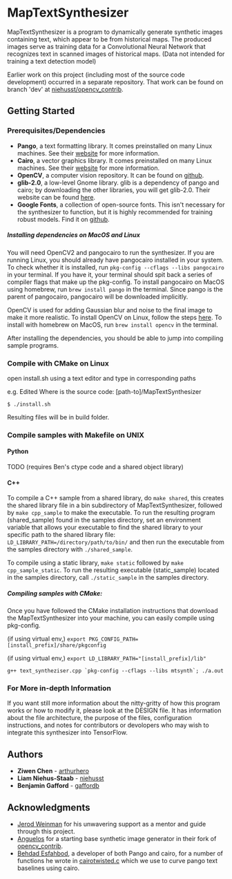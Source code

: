 # MapTextSynthesizer

MapTextSynthesizer is a program to dynamically generate synthetic images containing text, which appear to be from historical maps. The produced images serve as training data for a Convolutional Neural Network that recognizes text in scanned images of historical maps. (Data not intended for training a text detection model)

Earlier work on this project (including most of the source code development) occurred in a separate repository. That work can be found on branch 'dev' at [niehusst/opencv_contrib](https://github.com/niehusst/opencv_contrib/tree/dev).

## Getting Started

### Prerequisites/Dependencies

* **Pango**, a text formatting library. It comes preinstalled on many Linux machines. See their [website](https://www.pango.org/) for more information.
* **Cairo**, a vector graphics library. It comes preinstalled on many Linux machines. See their [website](https://cairographics.org/) for more information.
* **OpenCV**, a computer vision repository. It can be found on [github](https://github.com/opencv).
* **glib-2.0**, a low-level Gnome library. glib is a dependency of pango and cairo; by downloading the other libraries, you will get glib-2.0. Their website can be found [here](https://lazka.github.io/pgi-docs/GLib-2.0/index.html).
* **Google Fonts**, a collection of open-source fonts. This isn't necessary for the synthesizer to function, but it is highly recommended for training robust models. Find it on [github](https://github.com/google/fonts/).

##### Installing dependencies on MacOS and Linux

You will need OpenCV2 and pangocairo to run the synthesizer.
If you are running Linux, you should already have pangocairo installed in your system. To check whether it is installed, run `pkg-config --cflags --libs pangocairo` in your terminal. If you have it, your terminal should spit back a series of compiler flags that make up the pkg-config.
To install pangocairo on MacOS using homebrew, run ```brew install pango``` in the terminal. Since pango is the parent of pangocairo, pangocairo will be downloaded implicitly. 

OpenCV is used for adding Gaussian blur and noise to the final image to make it more realistic.
To install OpenCV on Linux, follow the steps [here](https://www.learnopencv.com/install-opencv3-on-ubuntu/). To install with homebrew on MacOS, run ```brew install opencv``` in the terminal.

After installing the dependencies, you should be able to jump into compiling sample programs.

### Compile with CMake on Linux

open install.sh using a text editor and type in corresponding paths

e.g. Edited Where is the source code: [path-to]/MapTextSynthesizer

`` $ ./install.sh ``

Resulting files will be in build folder.

### Compile samples with Makefile on UNIX  

#### Python

TODO (requires Ben's ctype code and a shared object library)

#### C++

To compile a C++ sample from a shared library, do ```make shared```, this creates the shared library file in a bin subdirectory of MapTextSynthesizer, followed by ```make cpp_sample``` to make the executable. To run the resulting program (shared_sample) found in the samples directory, set an environment variable that allows your executable to find the shared library to your specific path to the shared library file: ```LD_LIBRARY_PATH=/directory/path/to/bin/``` and then run the executable from the samples directory with ```./shared_sample```.

To compile using a static library, ```make static``` followed by ```make cpp_sample_static```. To run the resulting executable (static_sample) located in the samples directory, call ```./static_sample``` in the samples directory.

##### Compiling samples with CMake:

Once you have followed the CMake installation instructions that download the MapTextSynthesizer into your machine, you can easily compile using pkg-config.

(if using virtual env,) `` export PKG_CONFIG_PATH=[install_prefix]/share/pkgconfig ``

(if using virtual env,) `` export LD_LIBRARY_PATH="[install_prefix]/lib" ``

``g++ text_syntheziser.cpp `pkg-config --cflags --libs mtsynth`; ./a.out``


### For More in-depth Information

If you want still more information about the nitty-gritty of how this program works or how to modify it, please look at the DESIGN file. It has information about the file architecture, the purpose of the files, configuration instructions, and notes for contributors or devolopers who may wish to integrate this synthesizer into TensorFlow.

## Authors

* **Ziwen Chen** - [arthurhero](https://github.com/arthurhero)
* **Liam Niehus-Staab** - [niehusst](https://github.com/niehusst)
* **Benjamin Gafford** - [gaffordb](https://github.com/gaffordb)

## Acknowledgments

* [Jerod Weinman](https://github.com/weinman) for his unwavering support as a mentor and guide through this project.
* [Anguelos](https://github.com/anguelos) for a starting base synthetic image generator in their fork of [opencv_contrib](https://github.com/anguelos/opencv_contrib/blob/gsoc_final_submission/modules/text/samples/text_synthesiser.py). 
* [Behdad Esfahbod](https://github.com/behdad), a developer of both Pango and cairo, for a number of functions he wrote in [cairotwisted.c](https://github.com/phuang/pango/blob/master/examples/cairotwisted.c) which we use to curve pango text baselines using cairo.

